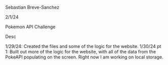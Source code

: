 Sebastian Breve-Sanchez 

2/1/24

Pokemon API Challenge

Desc

1/29/24: Created the files and some of the logic for the website. 1/30/24 pt 1: Built out more of the logic for the website, with all of the data from the PokeAPI populating on the screen. Right now I am working on local storage.